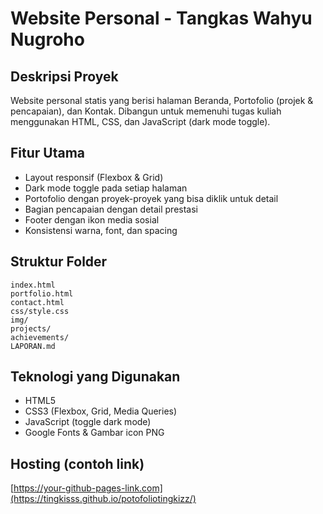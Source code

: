 # Website Personal - Tangkas Wahyu Nugroho

## Deskripsi Proyek
Website personal statis yang berisi halaman Beranda, Portofolio (projek & pencapaian), dan Kontak. Dibangun untuk memenuhi tugas kuliah menggunakan HTML, CSS, dan JavaScript (dark mode toggle).

## Fitur Utama
- Layout responsif (Flexbox & Grid)
- Dark mode toggle pada setiap halaman
- Portofolio dengan proyek-proyek yang bisa diklik untuk detail
- Bagian pencapaian dengan detail prestasi
- Footer dengan ikon media sosial
- Konsistensi warna, font, dan spacing

## Struktur Folder
```
index.html
portfolio.html
contact.html
css/style.css
img/
projects/
achievements/
LAPORAN.md
```

## Teknologi yang Digunakan
- HTML5
- CSS3 (Flexbox, Grid, Media Queries)
- JavaScript (toggle dark mode)
- Google Fonts & Gambar icon PNG

## Hosting (contoh link)
[https://your-github-pages-link.com](https://tingkisss.github.io/potofoliotingkizz/)



